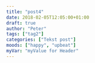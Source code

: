 ```yaml
---
title: "post4"
date: 2018-02-05T12:05:00+01:00
draft: true
author: "Peter"
tags: ["tag2"]
categories: ["Tekst post"]
moods: ["happy", "upbeat"]
myVar: "myValue for Header"
---
```

